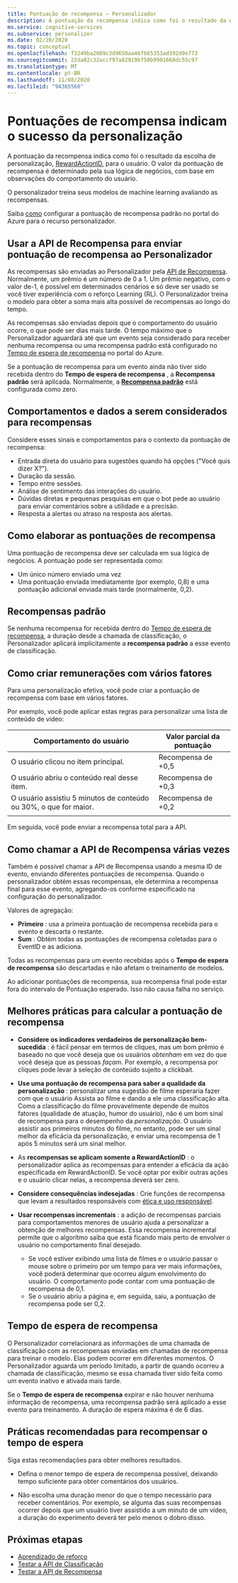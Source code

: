 ```yaml
---
title: Pontuação de recompensa – Personalizador
description: A pontuação da recompensa indica como foi o resultado da escolha de personalização, RewardActionID, para o usuário. O valor da pontuação de recompensa é determinado pela sua lógica de negócios, com base em observações do comportamento do usuário. O personalizador treina seus modelos de machine learning avaliando as recompensas.
ms.service: cognitive-services
ms.subservice: personalizer
ms.date: 02/20/2020
ms.topic: conceptual
ms.openlocfilehash: f3249ba2089c3d9650aa46f665353ad392d0e773
ms.sourcegitcommit: 22da82c32accf97a82919bf50b9901668dc55c97
ms.translationtype: MT
ms.contentlocale: pt-BR
ms.lasthandoff: 11/08/2020
ms.locfileid: "94365560"
---
```

# <a name="reward-scores-indicate-success-of-personalization"></a>Pontuações de recompensa indicam o sucesso da personalização

A pontuação da recompensa indica como foi o resultado da escolha de personalização, [RewardActionID](/rest/api/cognitiveservices/personalizer/rank/rank#response), para o usuário. O valor da pontuação de recompensa é determinado pela sua lógica de negócios, com base em observações do comportamento do usuário.

O personalizador treina seus modelos de machine learning avaliando as recompensas.

Saiba [como](how-to-settings.md#configure-rewards-for-the-feedback-loop) configurar a pontuação de recompensa padrão no portal do Azure para o recurso personalizador.

## <a name="use-reward-api-to-send-reward-score-to-personalizer"></a>Usar a API de Recompensa para enviar pontuação de recompensa ao Personalizador

As recompensas são enviadas ao Personalizador pela [API de Recompensa](/rest/api/cognitiveservices/personalizer/events/reward). Normalmente, um prêmio é um número de 0 a 1. Um prêmio negativo, com o valor de-1, é possível em determinados cenários e só deve ser usado se você tiver experiência com o reforço Learning (RL). O Personalizador treina o modelo para obter a soma mais alta possível de recompensas ao longo do tempo.

As recompensas são enviadas depois que o comportamento do usuário ocorre, o que pode ser dias mais tarde. O tempo máximo que o Personalizador aguardará até que um evento seja considerado para receber nenhuma recompensa ou uma recompensa padrão está configurado no [Tempo de espera de recompensa](#reward-wait-time) no portal do Azure.

Se a pontuação de recompensa para um evento ainda não tiver sido recebida dentro do **Tempo de espera de recompensa** , a **Recompensa padrão** será aplicada. Normalmente, a **[Recompensa padrão](how-to-settings.md#configure-reward-settings-for-the-feedback-loop-based-on-use-case)** está configurada como zero.


## <a name="behaviors-and-data-to-consider-for-rewards"></a>Comportamentos e dados a serem considerados para recompensas

Considere esses sinais e comportamentos para o contexto da pontuação de recompensa:

* Entrada direta do usuário para sugestões quando há opções ("Você quis dizer X?").
* Duração da sessão.
* Tempo entre sessões.
* Análise de sentimento das interações do usuário.
* Dúvidas diretas e pequenas pesquisas em que o bot pede ao usuário para enviar comentários sobre a utilidade e a precisão.
* Resposta a alertas ou atraso na resposta aos alertas.

## <a name="composing-reward-scores"></a>Como elaborar as pontuações de recompensa

Uma pontuação de recompensa deve ser calculada em sua lógica de negócios. A pontuação pode ser representada como:

* Um único número enviado uma vez
* Uma pontuação enviada imediatamente (por exemplo, 0,8) e uma pontuação adicional enviada mais tarde (normalmente, 0,2).

## <a name="default-rewards"></a>Recompensas padrão

Se nenhuma recompensa for recebida dentro do [Tempo de espera de recompensa](#reward-wait-time), a duração desde a chamada de classificação, o Personalizador aplicará implicitamente a **recompensa padrão** a esse evento de classificação.

## <a name="building-up-rewards-with-multiple-factors"></a>Como criar remunerações com vários fatores

Para uma personalização efetiva, você pode criar a pontuação de recompensa com base em vários fatores.

Por exemplo, você pode aplicar estas regras para personalizar uma lista de conteúdo de vídeo:

|Comportamento do usuário|Valor parcial da pontuação|
|--|--|
|O usuário clicou no item principal.|Recompensa de +0,5|
|O usuário abriu o conteúdo real desse item.|Recompensa de +0,3|
|O usuário assistiu 5 minutos de conteúdo ou 30%, o que for maior.|Recompensa de +0,2|
|||

Em seguida, você pode enviar a recompensa total para a API.

## <a name="calling-the-reward-api-multiple-times"></a>Como chamar a API de Recompensa várias vezes

Também é possível chamar a API de Recompensa usando a mesma ID de evento, enviando diferentes pontuações de recompensa. Quando o personalizador obtém essas recompensas, ele determina a recompensa final para esse evento, agregando-os conforme especificado na configuração do personalizador.

Valores de agregação:

*  **Primeiro** : usa a primeira pontuação de recompensa recebida para o evento e descarta o restante.
* **Sum** : Obtém todas as pontuações de recompensa coletadas para o EventID e as adiciona.

Todas as recompensas para um evento recebidas após o **Tempo de espera de recompensa** são descartadas e não afetam o treinamento de modelos.

Ao adicionar pontuações de recompensa, sua recompensa final pode estar fora do intervalo de Pontuação esperado. Isso não causa falha no serviço.

## <a name="best-practices-for-calculating-reward-score"></a>Melhores práticas para calcular a pontuação de recompensa

* **Considere os indicadores verdadeiros de personalização bem-sucedida** : é fácil pensar em termos de cliques, mas um bom prêmio é baseado no que você deseja que os usuários *obtenham* em vez do que você deseja que as pessoas *façam*.  Por exemplo, a recompensa por cliques pode levar à seleção de conteúdo sujeito a clickbait.

* **Use uma pontuação de recompensa para saber a qualidade da personalização** : personalizar uma sugestão de filme esperaria fazer com que o usuário Assista ao filme e dando a ele uma classificação alta. Como a classificação do filme provavelmente depende de muitos fatores (qualidade de atuação, humor do usuário), não é um bom sinal de recompensa para o desempenho da *personalização*. O usuário assistir aos primeiros minutos do filme, no entanto, pode ser um sinal melhor da eficácia da personalização, e enviar uma recompensa de 1 após 5 minutos será um sinal melhor.

* As **recompensas se aplicam somente a RewardActionID** : o personalizador aplica as recompensas para entender a eficácia da ação especificada em RewardActionID. Se você optar por exibir outras ações e o usuário clicar nelas, a recompensa deverá ser zero.

* **Considere consequências indesejadas** : Crie funções de recompensa que levam a resultados responsáveis com [ética e uso responsável](ethics-responsible-use.md).

* **Usar recompensas incrementais** : a adição de recompensas parciais para comportamentos menores de usuário ajuda a personalizar a obtenção de melhores recompensas. Essa recompensa incremental permite que o algoritmo saiba que está ficando mais perto de envolver o usuário no comportamento final desejado.
    * Se você estiver exibindo uma lista de filmes e o usuário passar o mouse sobre o primeiro por um tempo para ver mais informações, você poderá determinar que ocorreu algum envolvimento do usuário. O comportamento pode contar com uma pontuação de recompensa de 0,1.
    * Se o usuário abriu a página e, em seguida, saiu, a pontuação de recompensa pode ser 0,2.

## <a name="reward-wait-time"></a>Tempo de espera de recompensa

O Personalizador correlacionará as informações de uma chamada de classificação com as recompensas enviadas em chamadas de recompensa para treinar o modelo. Elas podem ocorrer em diferentes momentos. O Personalizador aguarda um período limitado, a partir de quando ocorreu a chamada de classificação, mesmo se essa chamada tiver sido feita como um evento inativo e ativada mais tarde.

Se o **Tempo de espera de recompensa** expirar e não houver nenhuma informação de recompensa, uma recompensa padrão será aplicado a esse evento para treinamento. A duração de espera máxima é de 6 dias.

## <a name="best-practices-for-reward-wait-time"></a>Práticas recomendadas para recompensar o tempo de espera

Siga estas recomendações para obter melhores resultados.

* Defina o menor tempo de espera de recompensa possível, deixando tempo suficiente para obter comentários dos usuários.

* Não escolha uma duração menor do que o tempo necessário para receber comentários. Por exemplo, se alguma das suas recompensas ocorrer depois que um usuário tiver assistido a um minuto de um vídeo, a duração do experimento deverá ter pelo menos o dobro disso.

## <a name="next-steps"></a>Próximas etapas

* [Aprendizado de reforço](concepts-reinforcement-learning.md)
* [Testar a API de Classificação](https://westus2.dev.cognitive.microsoft.com/docs/services/personalizer-api/operations/Rank/console)
* [Testar a API de Recompensa](https://westus2.dev.cognitive.microsoft.com/docs/services/personalizer-api/operations/Reward)